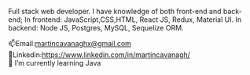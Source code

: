 

<!--
**CavanaghMartin/CavanaghMartin** is a ✨ _special_ ✨ repository because its `README.md` (this file) appears on your GitHub profile.


Here are some ideas to get you started:

- 🔭 I’m currently working on ...
- 🌱 I’m currently learning ...
- 👯 I’m looking to collaborate on ...
- 🤔 I’m looking for help with ...
- 💬 Ask me about ...
- 📫 How to reach me: ...
- 😄 Pronouns: ...
- ⚡ Fun fact: ...
-->
Full stack web developer. I have knowledge of both front-end and back-end;
In frontend: JavaScript,CSS,HTML, React JS, Redux, Material UI. In backend: Node JS, Postgres, MySQL, Sequelize ORM. <br/>

📫Email:martincavanaghx@gmail.com <br/>
💬Linkedin:https://www.linkedin.com/in/martincavanagh/<br/>
🌱 I’m currently learning Java<br/>

